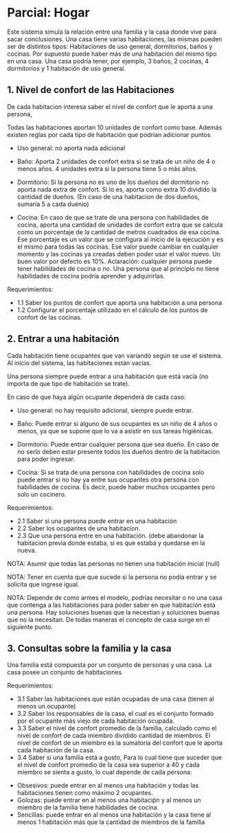 # Parcial: Hogar

Este sistema simula la relación entre una familia y la casa donde vive para sacar conclusiones.
Una casa tiene varias habitaciones, las mismas pueden ser de distintos tipos: Habitaciones de uso general, 
dormitorios, baños y cocinas. Por supuesto puede haber más de una habitación del mismo tipo en una casa. 
Una casa podría tener, por ejemplo, 3 baños, 2 cocinas, 4 dormitorios y 1 habitación de uso general. 


## 1. Nivel de confort de las Habitaciones

De cada habitacion interesa saber el nivel de confort que le aporta a una persona, 

Todas las habitaciones aportan 10 unidades de confort como base. 
Además existen reglas por cada tipo de habitación que podrían adicionar puntos

- Uso general: no aporta nada adicional

- Baño: Aporta 2 unidades de confort extra si se trata de un niño de 4 o menos años. 4 unidades extra si la persona 
  tiene 5 o más años.   

- Dormitorio:  Si la persona no es uno de los dueños del dormitorio no aporta nada extra de confort. Si lo es, aporta como extra 
  10 dividido la cantidad de dueños. (En caso de una habitacion de dos dueños, sumaría 5 a cada duenio) 
  
- Cocina: En caso de que se trate de una persona con habilidades de cocina, aporta una cantidad de unidades de confort extra 
  que se calcula como un porcentaje de la cantidad de metros cuadrados de esa cocina. 
  Ese porcentaje es un valor que se configura al inicio de la ejecución y es el mismo para todas las cocinas. 
  Ese valor puede cambiar en cualquier momento y las cocinas ya creadas
  deben poder usar el valor nuevo. Un buen valor por defecto es 10%.
  Aclaración: cualquier persona puede tener habilidades de cocina o no. 
  Una persona que al principio no tiene habilidades de cocina podría aprender y adquirirlas.

Requerimientos:

- 1.1 Saber los puntos de confort que aporta una habitación a una persona
- 1.2 Configurar el porcentaje utilizado en el cálculo de los puntos de confort de las cocinas. 
		
## 2. Entrar a una habitación
Cada habitación tiene  ocupantes que van variando según se use el sistema. 
Al inicio del sistema, las habitaciones están vacías. 

Una persona siempre puede entrar a una  habitación que está vacía (no importa de que tipo de habitación se trate). 

En caso de que haya algún ocupante dependerá de cada caso:

- Uso general: no hay requisito adicional, siempre puede entrar.

- Baño: Puede entrar si alguno de sus ocupantes es un niño de 4 años o menos, 
  ya que se supone que lo va a asistir en sus tareas higiénicas.
  
- Dormitorio: Puede entrar cualquier persona que sea dueño. En caso de no serlo deben estar presente todos los dueños
 dentro de la habitación para poder ingresar.

- Cocina: Si se trata de una persona con habilidades de cocina solo puede entrar si no hay ya entre sus
ocupantes otra persona con habilidades de cocina. Es decir, puede haber muchos ocupantes pero solo un cocinero.

Requerimientos:

- 2.1 Saber si una persona puede entrar en una habitación
- 2.2 Saber los ocupantes de una habitacion.
- 2.3 Que una persona entre en una habitación. (debe abandonar la habitacion previa donde estaba, 
si es que estaba y quedarse en la nueva. 

NOTA: Asumir que todas las personas no tienen una habitación inicial (null) 

NOTA: Tener en cuenta que que sucede si la persona no podía entrar y se solicita que ingrese igual.

NOTA: Depende de como armes el modelo, podrías necesitar o no una casa que contenga a las habitaciones
para poder saber en que habitación está una persona.  Hay soluciones buenas que la necestian y soluciones
buenas que no la necesitan. De todas maneras el concepto de casa surge en el siguiente punto.

  
## 3. Consultas sobre la familia y la casa
Una familia está compuesta por un conjunto de personas y una casa. La casa posee un conjunto de habitaciones 

Requerimientos: 
- 3.1 Saber las habitaciones que están ocupadas de una casa (tienen al menos un ocupante)
- 3.2 Saber los responsables de la casa, el cual es el conjunto formado por el ocupante más viejo de cada habitación ocupada.
- 3.3 Saber el nivel de confort promedio de la familia, calculado como el nivel de confort de cada miembro 
dividido cantidad de miembros. El nivel de confort de un miembro es la sumatoria del confort que le aporta 
cada habitación de la casa.
- 3.4 Saber si una familia está a gusto, 
Para lo cual tiene que suceder que el nivel de confort promedio de la casa sea superior a 40
y cada miembro se sienta a gusto, lo cual depende de cada persona:

 * Obsesivos: puede entrar en al menos una habitación y todas las habitaciones tienen como máximo 2 ocupantes.
 * Golozas: puede entrar en al menos una habitaciṕn y al menos un miembro de la familia tiene habilidades de cocina.
 * Sencillas: puede entrar en al menos una habitación y la casa tiene al menos 1 habitación más que la cantidad de miembros de la familia


 

  
  


 
